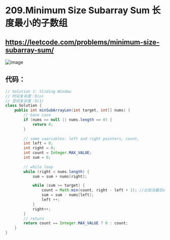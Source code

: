 209.Minimum Size Subarray Sum   长度最小的子数组
====

https://leetcode.com/problems/minimum-size-subarray-sum/
----

![image](https://user-images.githubusercontent.com/91653378/138630113-5e0243c1-fa3a-495e-8ae5-469646cf5420.png)

代码：
----
````Java
// Solution 1: Sliding Window
// 时间复杂度：O(n)
// 空间复杂度：O(1)
class Solution {
    public int minSubArrayLen(int target, int[] nums) {
        // base case 
        if (nums == null || nums.length == 0) {
            return 0;
        }
        
        // some vaariables: left and right pointers, count,
        int left = 0;
        int right = 0;
        int count = Integer.MAX_VALUE;
        int sum = 0;
        
        // while loop
        while (right < nums.length) {
            sum = sum + nums[right];

            while (sum >= target) {
                count = Math.min(count, right - left + 1); //比如当最后sum==target的时候，count=5-4+1=2，才是正确答案
                sum = sum - nums[left];
                left ++;
            }
            right++;
        }
        // return 
        return count == Integer.MAX_VALUE ? 0 : count;
    }
}
````
